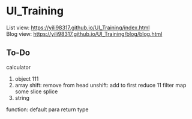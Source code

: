 # UI_Training
List view:
https://yili98317.github.io/UI_Training/index.html  
Blog view:
https://yili98317.github.io/UI_Training/blog/blog.html


## To-Do
calculator

1. object 111
2. array
    shift: remove from head
    unshift: add to first
    reduce 11
    filter 
    map
    some
    slice
    splice
3. string

function:
    default para
    return type
